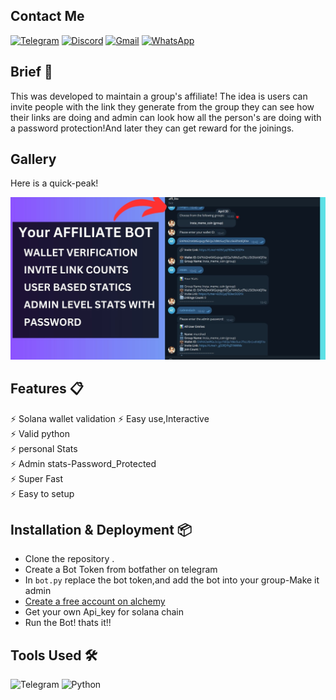 ## Contact Me
[![Telegram](https://img.shields.io/badge/Telegram-2CA5E0?style=for-the-badge&logo=telegram&logoColor=white)](https://t.me/niazmur)
[![Discord](https://img.shields.io/badge/Discord-7289DA?style=for-the-badge&logo=discord&logoColor=white)](https://discordapp.com/users/786902290153996288)
[![Gmail](https://img.shields.io/badge/Gmail-D14836?style=for-the-badge&logo=gmail&logoColor=white)](mailto:niaz.m.business@gmail.com)
[![WhatsApp](https://img.shields.io/badge/WhatsApp-25D366?style=for-the-badge&logo=whatsapp&logoColor=white)](https://wa.me/+8801931282641)

## Brief 📖
This was developed to maintain a group's affiliate! 
The idea is users can invite people with the link they generate from the group they can see how their links are doing and admin can look how all the person's are doing with a password protection!And later they can get reward for the joinings.

## Gallery

Here is a quick-peak!

<p float="left">
  <img src="readimg/1.jpg"  />

</p>



## Features 📋
⚡️ Solana wallet validation
⚡️ Easy use,Interactive\
⚡️ Valid python\
⚡️ personal Stats\
⚡️ Admin stats-Password_Protected\
⚡️ Super Fast\
⚡️ Easy to setup


## Installation & Deployment 📦
- Clone the repository .
- Create a Bot Token from botfather on telegram
- In `bot.py` replace the bot token,and add the bot into your group-Make it admin
- [Create a free account on alchemy](https://www.alchemy.com)
- Get your own Api_key for solana chain
- Run the Bot! thats it!!


## Tools Used 🛠️
![Telegram](https://img.shields.io/badge/-Telegram-2CA5E0?style=flat-square&logo=telegram)
![Python](https://img.shields.io/badge/-Python-blue?style=flat-square&logo=python&logoColor=ffdd54)